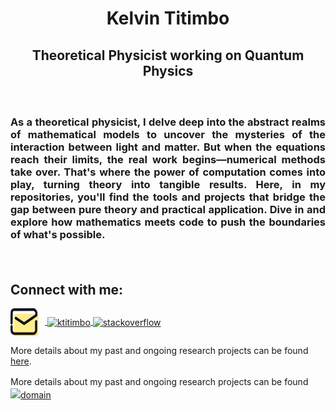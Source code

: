 <h1 align=center>Kelvin Titimbo</h2>
<h2 align=center>Theoretical Physicist working on Quantum Physics<h3>
<br>
<p align="justify">As a theoretical physicist, I delve deep into the abstract realms of mathematical models to uncover the mysteries of the interaction between light and matter. But when the equations reach their limits, the real work begins—numerical methods take over. That's where the power of computation comes into play, turning theory into tangible results. Here, in my repositories, you'll find the tools and projects that bridge the gap between pure theory and practical application. Dive in and explore how mathematics meets code to push the boundaries of what's possible.</p>
<br>

<h2 style="text-align: left;">Connect with me:</h2> 
<p style="text-align: left;">
    <a href="mailto:titimbo@caltech.edu" target="_blank" rel="noopener noreferrer">
        <img src="https://github.com/ktitimbo/my_icons/blob/main/icons/envelope_email_icon.svg" alt="email" width="45" height="45" style="vertical-align: middle; margin-right: 10px;" />
    </a>
    <a href="https://linkedin.com/in/ktitimbo" target="_blank" rel="noopener noreferrer">
        <img src="https://upload.wikimedia.org/wikipedia/commons/thumb/8/81/LinkedIn_icon.svg/64px-LinkedIn_icon.svg.png?20210220164014" alt="ktitimbo" width="45" height="45" style="vertical-align: middle;" />
    </a>
    <a href="https://stackoverflow.com/users/7144583" target="_blank" rel="noopener noreferrer">
        <img src="https://upload.wikimedia.org/wikipedia/commons/thumb/e/ef/Stack_Overflow_icon.svg/64px-Stack_Overflow_icon.svg.png?20190716190036" alt="stackoverflow" width="45" height="45" style="vertical-align: middle;" />
    </a>
</p>

<p>More details about my past and ongoing research projects can be found 
<a href="https://ktitimbo.github.io/" target="_blank" rel="noopener noreferrer">here</a>.
</p>

<p style="line-height: 1.5;">
    More details about my past and ongoing research projects can be found 
    <a href="https://ktitimbo.github.io/" target="_blank" rel="noopener noreferrer">
        <img width="40" height="40" src="https://img.icons8.com/plasticine/100/domain.png" alt="domain" style="vertical-align: bottom; margin-top=10px;" />
    </a>
</p>
